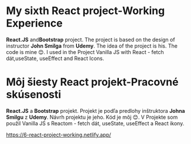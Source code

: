   <h1>My sixth React project-Working Experience</h1>
 <p><strong>React.JS</strong> and<strong>Bootstrap</strong> project. The project is based on the design of instructor <strong>John Smilga</strong> from <strong>Udemy</strong>.
           The idea of the project is his. The code is mine 😊. I used in the Project Vanilla JS with React - fetch dát,useState, useEffect and React Icons. 
        </p>
 
 
 
 <h1>Môj šiesty React projekt-Pracovné skúsenosti</h1>
  <p><strong>React.JS</strong> a <strong>Bootstrap</strong> projekt. Projekt je podľa predlohy inštruktora <strong>Johna Smilgu</strong> z <strong>Udemy</strong>.
          Návrh projektu je jeho. Kód je môj 😊. V Projekte som použil
          Vanilla JS s Reactom - fetch dát, useState, useEffect a React ikony. 
        </p>

https://6-react-project-working.netlify.app/
